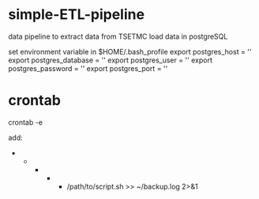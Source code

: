 # simple-ETL-pipeline
data pipeline to extract data from TSETMC
load data in postgreSQL

set environment variable in $HOME/.bash_profile
export postgres_host = ''
export postgres_database = ''
export postgres_user = ''
export postgres_password = ''
export postgres_port = ''

# crontab

crontab -e

add:
* * * * * /path/to/script.sh >> ~/backup.log 2>&1

